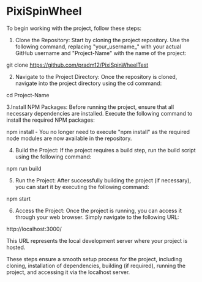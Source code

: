 # PixiSpinWheel

To begin working with the project, follow these steps:

1. Clone the Repository: Start by cloning the project repository. Use the following command, replacing "your_username_" with your actual GitHub username and "Project-Name" with the name of the project:

git clone https://github.com/pradm12/PixiSpinWheelTest


2. Navigate to the Project Directory: Once the repository is cloned, navigate into the project directory using the cd command:

cd Project-Name

3.Install NPM Packages: Before running the project, ensure that all necessary dependencies are installed. Execute the following command to install the required NPM packages:

npm install - You no longer need to execute "npm install" as the required node modules are now available in the repository.


4. Build the Project: If the project requires a build step, run the build script using the following command:

npm run build

5. Run the Project: After successfully building the project (if necessary), you can start it by executing the following command:

npm start

6. Access the Project: Once the project is running, you can access it through your web browser. Simply navigate to the following URL:

http://localhost:3000/

This URL represents the local development server where your project is hosted.


These steps ensure a smooth setup process for the project, including cloning, installation of dependencies, building (if required), running the project, and accessing it via the localhost server. 
